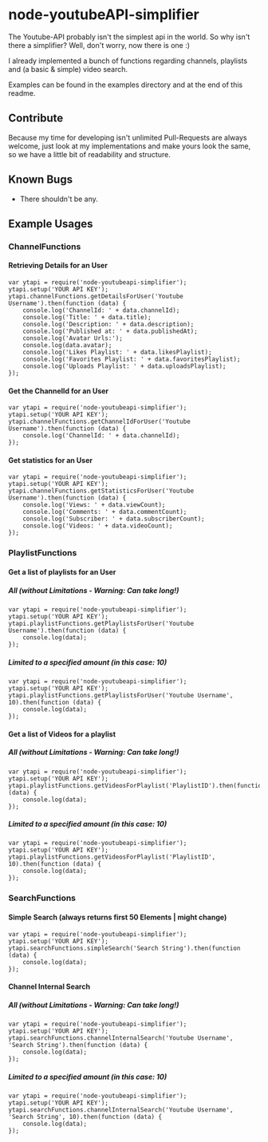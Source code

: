 # node-youtubeAPI-simplifier
The Youtube-API probably isn't the simplest api in the world.
So why isn't there a simplifier? Well, don't worry, now there is one :)

I already implemented a bunch of functions regarding channels, playlists and (a basic & simple) video search.

Examples can be found in the examples directory and at the end of this readme.

## Contribute
Because my time for developing isn't unlimited Pull-Requests are always welcome, just look at my implementations and make yours look the same, so we have a little bit of readability and structure.

## Known Bugs
* There shouldn't be any.

## Example Usages
### ChannelFunctions
#### Retrieving Details for an User
	var ytapi = require('node-youtubeapi-simplifier');
	ytapi.setup('YOUR API KEY');
	ytapi.channelFunctions.getDetailsForUser('Youtube Username').then(function (data) {
		console.log('ChannelId: ' + data.channelId);
		console.log('Title: ' + data.title);
		console.log('Description: ' + data.description);
		console.log('Published at: ' + data.publishedAt);
		console.log('Avatar Urls:');
		console.log(data.avatar);
		console.log('Likes Playlist: ' + data.likesPlaylist);
		console.log('Favorites Playlist: ' + data.favoritesPlaylist);
		console.log('Uploads Playlist: ' + data.uploadsPlaylist);
	});
	
#### Get the ChannelId for an User
	var ytapi = require('node-youtubeapi-simplifier');
	ytapi.setup('YOUR API KEY');
	ytapi.channelFunctions.getChannelIdForUser('Youtube Username').then(function (data) {
		console.log('ChannelId: ' + data.channelId);
	});
	
#### Get statistics for an User
	var ytapi = require('node-youtubeapi-simplifier');
	ytapi.setup('YOUR API KEY');
	ytapi.channelFunctions.getStatisticsForUser('Youtube Username').then(function (data) {
		console.log('Views: ' + data.viewCount);
		console.log('Comments: ' + data.commentCount);
		console.log('Subscriber: ' + data.subscriberCount);
		console.log('Videos: ' + data.videoCount);
	});
	
### PlaylistFunctions
#### Get a list of playlists for an User
##### All (without Limitations - Warning: Can take long!)
	var ytapi = require('node-youtubeapi-simplifier');
	ytapi.setup('YOUR API KEY');
	ytapi.playlistFunctions.getPlaylistsForUser('Youtube Username').then(function (data) {
		console.log(data);
	});
##### Limited to a specified amount (in this case: 10)
	var ytapi = require('node-youtubeapi-simplifier');
	ytapi.setup('YOUR API KEY');
	ytapi.playlistFunctions.getPlaylistsForUser('Youtube Username', 10).then(function (data) {
		console.log(data);
	});
#### Get a list of Videos for a playlist
##### All (without Limitations - Warning: Can take long!)
	var ytapi = require('node-youtubeapi-simplifier');
	ytapi.setup('YOUR API KEY');
	ytapi.playlistFunctions.getVideosForPlaylist('PlaylistID').then(function (data) {
		console.log(data);
	});
##### Limited to a specified amount (in this case: 10)
	var ytapi = require('node-youtubeapi-simplifier');
	ytapi.setup('YOUR API KEY');
	ytapi.playlistFunctions.getVideosForPlaylist('PlaylistID', 10).then(function (data) {
		console.log(data);
	});
### SearchFunctions
#### Simple Search (always returns first 50 Elements | might change)
	var ytapi = require('node-youtubeapi-simplifier');
	ytapi.setup('YOUR API KEY');
	ytapi.searchFunctions.simpleSearch('Search String').then(function (data) {
		console.log(data);
	});
#### Channel Internal Search
##### All (without Limitations - Warning: Can take long!)
	var ytapi = require('node-youtubeapi-simplifier');
	ytapi.setup('YOUR API KEY');
	ytapi.searchFunctions.channelInternalSearch('Youtube Username', 'Search String').then(function (data) {
		console.log(data);
	});
##### Limited to a specified amount (in this case: 10)
	var ytapi = require('node-youtubeapi-simplifier');
	ytapi.setup('YOUR API KEY');
	ytapi.searchFunctions.channelInternalSearch('Youtube Username', 'Search String', 10).then(function (data) {
		console.log(data);
	});